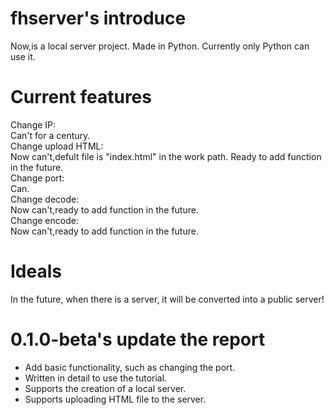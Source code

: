 # fhserver's introduce
Now,is a local server project.
Made in Python.
Currently only Python can use it.
# Current features
Change IP:<br/>
Can't for a century.<br/>
Change upload HTML:<br/>
Now can't,defult file is "index.html" in the work path. Ready to add function in the future.<br/>
Change port:<br/>
Can.<br/>
Change decode:<br/>
Now can't,ready to add function in the future.<br/>
Change encode:<br/>
Now can't,ready to add function in the future.
# Ideals
In the future, when there is a server, it will be converted into a public server!
# 0.1.0-beta's update the report
- Add basic functionality, such as changing the port.
- Written in detail to use the tutorial.
- Supports the creation of a local server.
- Supports uploading HTML file to the server.
